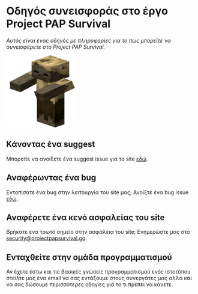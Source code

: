 # Οδηγός συνεισφοράς στο έργο Project PAP Survival

*Αυτός είναι ένας οδηγός με πληροφορίες για το πως μπορείτε να συνεισφέρετε στο Project PAP Survival.*

![Thumbnail of Project PAP Survival](docs/media/android-chrome-192x192.png)
  
## Κάνοντας ένα suggest

Μπορείτε να ανοίξετε ένα suggest issue για το site [εδώ](https://github.com/kostaspapoutsisweb/projectpapsurvival/issues/new).

## Αναφέρωντας ένα bug

Εντοπίσατε ένα bug στην λειτουργία του site μας; Ανοίξτε ένα bug issue [εδώ](https://github.com/kostaspapoutsisweb/projectpapsurvival/issues/new).

## Αναφέρετε ένα κενό ασφαλείας του site

Βρήκατε ένα τρωτό σημείο στην ασφάλεια του site; Ενημερώστε μας στο security@projectpapsurvival.gq.

## Ενταχθείτε στην ομάδα προγραμματισμού

Αν έχετε έστω και τις βασικές γνώσεις προγραμματισμού ενός ιστοτόπου στείλτε μας ένα email να σας εντάξουμε στους συνεργάτες μας αλλά και να  σας δώσουμε περισσότερες οδηγίες για το τι πρέπει να κάνετε.
